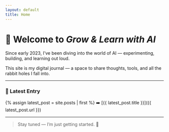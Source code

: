 ```yaml
---
layout: default
title: Home
---
```


# 👋 Welcome to *Grow & Learn with AI*

Since early 2023, I’ve been diving into the world of AI — experimenting, building, and learning out loud.

This site is my digital journal — a space to share thoughts, tools, and all the rabbit holes I fall into.

---

### 📝 Latest Entry

{% assign latest_post = site.posts | first %}
➡️ [{{ latest_post.title }}]({{ latest_post.url }})

---

> Stay tuned — I’m just getting started. 🚀
